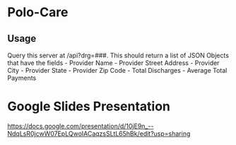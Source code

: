 # Polo-Care

## Usage
Query this server at /api?drg=###.
This should return a list of JSON Objects that have the fields
	- Provider Name
	- Provider Street Address
	- Provider City
	- Provider State
	- Provider Zip Code
	- Total Discharges
	- Average Total Payments

# Google Slides Presentation
https://docs.google.com/presentation/d/10jE9n_--NdqLsR0jcwW07EpLQwoIACaqzsSLtL65hBk/edit?usp=sharing 
